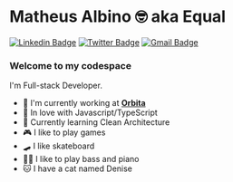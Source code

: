 # Matheus Albino 🤓 aka Equal

[![Linkedin Badge](https://img.shields.io/badge/-LinkedIn-blue?style=flat-square&logo=Linkedin&logoColor=white&link=https://www.linkedin.com/in/matheusalbino/)](https://www.linkedin.com/in/matheusalbino/)
[![Twitter Badge](https://img.shields.io/badge/-Twitter-1ca0f1?style=flat-square&labelColor=1ca0f1&logo=twitter&logoColor=white&link=https://twitter.com/equaldev)](https://twitter.com/equaldev)
[![Gmail Badge](https://img.shields.io/badge/-Gmail-c14438?style=flat-square&logo=Gmail&logoColor=white&link=mailto:m.nunes.albino@gmail.com)](mailto:m.nunes.albino@gmail.com)

### Welcome to my codespace

I'm Full-stack Developer.

 - 🔭 I'm currently working at **[Orbita](https://www.linkedin.com/company/orbitacc/)**
 - 💙 In love with Javascript/TypeScript
 - 🌱 Currently learning Clean Architecture
 - 🎮 I like to play games 
 - 🛹 I like skateboard
 - 🎹🎸 I like to play bass and piano
 - 🐱 I have a cat named Denise
